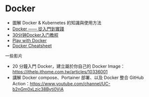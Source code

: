 # Docker

- 圖解 Docker & Kubernetes 的知識與使用方法
- [Docker —— 從入門到實踐](https://philipzheng.gitbook.io/docker_practice/)
- [30分钟Docker入门教程](https://www.youtube.com/watch?v=Ozb9mZg7MVM&ab_channel=GeekHour)
- [Play with Docker](https://www.docker.com/play-with-docker/)
- [Docker Cheatsheet](https://drive.google.com/file/d/1kvkVgVjgGbJ4CVqu68U_OvAxdOoP7ahj/view?usp=sharing)

一些影片
- 20 分鐘入門 Docker，建立屬於你自己的 Docker Image：https://ithelp.ithome.com.tw/articles/10336001
- 講解 Docker compose、Portainer 部署、以及 Docker 整合 GitHub Action：https://www.youtube.com/channel/UC-b2nGm0xLzic38Byti0VjA